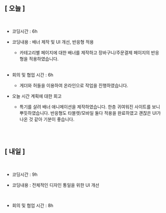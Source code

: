 ## [ 오늘 ]

<br/>

- 코딩시간 : 6h
- 코딩내용 : 배너 제작 및 UI 개선, 반응형 적용

  - 카테고리별 페이지에 대한 배너를 제작하고 장바구니/주문결제 페이지의 반응형을 적용하였습니다.

  <br/>

- 회의 및 협업 시간 : 6h

  - 게더와 허들을 이용하여 온라인으로 작업을 진행하였습니다.

- 오늘 시간 계획에 대한 회고

  - 특기를 살려 배너 애니메이션을 제작하였습니다. 한층 귀여워진 사이트를 보니 뿌듯하였습니다.
    반응형도 타블렛/모바일 둘다 적용을 완료하였고 괜찮은 UI가 나온 것 같아 기분이 좋습니다.

  <br/>

<br/>

## [ 내일 ]

<br/>

- 코딩시간 : 9h

- 코딩내용 : 전체적인 디자인 통일을 위한 UI 개선

    <br/>

- 회의 및 협업 시간 : 8h
